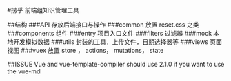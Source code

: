 #捞乎
前端组知识管理工具


##结构
###API
存放后端接口与操作
###common
放置 reset.css 之类
###components
组件
###entry
项目入口文件
###filters
过滤器
###mock
本地开发模拟数据
###utils
封装的工具，上传文件，日期选择器等
###views
页面视图
###vuex
放置 store ， actions， mutations， state

##ISSUE
Vue and vue-template-compiler should use 2.1.0 if you want to use the vue-mdl
